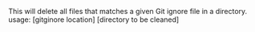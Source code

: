 This will delete all files that matches a given Git ignore file in a directory.
usage: [gitginore location] [directory to be cleaned]
